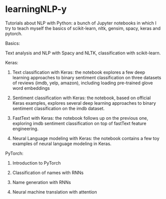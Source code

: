 # learningNLP-y
Tutorials about NLP with Python: a bunch of Jupyter notebooks in which I try to teach myself the basics of scikit-learn, nltk, gensim, spacy, keras and pytorch.

Basics:

Text analysis and NLP with Spacy and NLTK, classification with scikit-learn.

Keras:

1) Text classification with Keras: the notebook explores a few deep learning approaches to binary sentiment classification on three datasets of reviews (imdb, yelp, amazon), including loading pre-trained glove word embeddings

2) Sentiment classification with Keras: the notebook, based on official Keras examples,  explores several deep learning approaches to binary sentiment classification on the imdb dataset.

3) FastText with Keras: the notebook follows up on the previous one, exploring imdb sentiment classification on top of fastText feature engineering.

4) Neural Language modeling with Keras: the notebook contains a few toy examples of neural language modeling in Keras.


PyTorch:

1) Introduction to PyTorch

2) Classification of names with RNNs

3) Name generation with RNNs

4) Neural machine translation with attention


